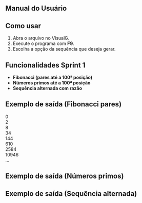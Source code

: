 ## Manual do Usuário

## Como usar
1. Abra o arquivo no VisualG.  
2. Execute o programa com **F9**.  
3. Escolha a opção da sequência que deseja gerar.  

## Funcionalidades Sprint 1
- **Fibonacci (pares até a 100ª posição)**  
- **Números primos até a 100ª posição**
- **Sequência alternada com razão** 

## Exemplo de saída (Fibonacci pares)
0  
2  
8  
34  
144  
610  
2584  
10946  
...  


## Exemplo de saída (Números primos)



## Exemplo de saída (Sequência alternada)



